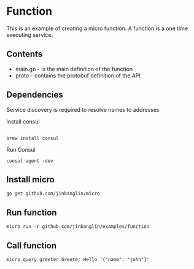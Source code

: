 # Function

This is an example of creating a micro function. A function is a one time executing service.

## Contents

- main.go - is the main definition of the function
- proto - contains the protobuf definition of the API

## Dependencies

Service discovery is required to resolve names to addresses

Install consul
```shell

brew install consul
```

Run Consul

```shell
consul agent -dev
```

## Install micro

```
go get github.com/jinbanglin/micro
```

## Run function

```shell
micro run -r github.com/jinbanglin/examples/function
```

## Call function

```shell
micro query greeter Greeter.Hello '{"name": "john"}'
```
